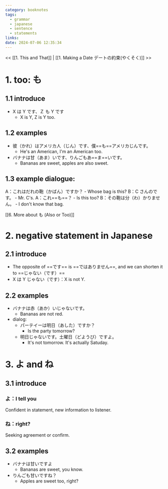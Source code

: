 ```yaml
---
category: booknotes
tags:
  - grammar
  - japanese
  - sentence
  - statements
links: 
date: 2024-07-06 12:35:34
---
```

<< [[1. This and That]] | [[1. Making a Date  デートの約束(やくそく)]] >>

# 1. too: も

## 1.1 introduce

- X は Y です、Ｚ も Y です
	- X is Y, Z is Y too.

## 1.2 examples

- 彼（かれ）はアメリカ人（じん）です、僕==も==アメリカじんです。
	- He's an American, I'm an American too.
- バナナは甘（あま）いです、りんごもあ==ま==いです。
	- Bananas are sweet, apples are also sweet.
## 1.3 example dialogue:

A：これはだれの鞄（かばん）ですか？
	- Whose bag is this?
B：C さんのです。
	- Mr. C's.
A：これ==も==？
	- Is this too?
B：その鞄は分（わ）かりません。
	- I don't know that bag.

[[6. More about も (Also or Too)]]

# 2. negative statement in Japanese

## 2.1 introduce

- The opposite of ==です== is ==ではありません==, and we can shorten it to ==じゃない（です）==
- X は Y じゃない（です）：X is not Y.

## 2.2 examples

- バナナは赤（あか）いじゃないです。
	- Bananas are not red.
- dialog:
	- パーテイーは明日（あした）ですか？
		- Is the party tomorrow?
	- 明日じゃないです。土曜日（どようび）ですよ。
		- It's not tomorrow. It's actually Satuday.

# 3. よ and ね

## 3.1 introduce

### よ：I tell you

Confident in statement, new information to listener.

### ね：right?

Seeking agreement or confirm.

## 3.2 examples

- バナナは甘いですよ
	- Bananas are sweet, you know.
- りんごも甘いですね？
	- Apples are sweet too, right?